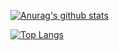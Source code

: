 [![Anurag's github stats](https://github-readme-stats.vercel.app/api?username=rcfroggatt786)](https://github.com/anuraghazra/github-readme-stats)

[![Top Langs](https://github-readme-stats.vercel.app/api/top-langs/?username=rcfroggatt786&langs_count=20&layout=pie)](https://github.com/anuraghazra/github-readme-stats)
<!--
**rcfroggatt786/rcfroggatt786** is a ✨ _special_ ✨ repository because its `README.md` (this file) appears on your GitHub profile.

Here are some ideas to get you started:

- 🔭 I’m currently working on ...
- 🌱 I’m currently learning ...
- 👯 I’m looking to collaborate on ...
- 🤔 I’m looking for help with ...
- 💬 Ask me about ...
- 📫 How to reach me: ...
- 😄 Pronouns: ...
- ⚡ Fun fact: ...
-->
